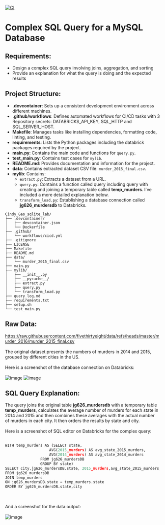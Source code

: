 [![CI](https://github.com/nogibjj/Cindy_Gao_Week6_Mini_Project/actions/workflows/cicd.yml/badge.svg)](https://github.com/nogibjj/Cindy_Gao_Week6_Mini_Project/actions/workflows/cicd.yml)
# Complex SQL Query for a MySQL Database
## Requirements:

* Design a complex SQL query involving joins, aggregation, and sorting
* Provide an explanation for what the query is doing and the expected results

## Project Structure:

- **.devcontainer**: Sets up a consistent development environment across different machines.
- **.github/workflows**: Defines automated workflows for CI/CD tasks with 3 Repository secrets: DATABRICKS_API_KEY, SQL_HTTP and SQL_SERVER_HOST.
- **Makefile**: Manages tasks like installing dependencies, formatting code, linting, and testing.
- **requirements**: Lists the Python packages including the databrick packages required by the project.
- **main.py**: Contains the main code and functions for `query.py`.
- **test_main.py**: Contains test cases for `mylib`.
- **README.md**: Provides documentation and information for the project.
- **data**: Contains extracted dataset CSV file: `murder_2015_final.csv`.
- **mylib**: Contains:
  - `extract.py`: Extracts a dataset from a URL.
  - `query.py`: Contains a function called query including query with creating and joining a temporary table called **temp_murders**. I've included a more detailed explanation below.
  - `transform_load.py`: Establishing a database connection called **jg626_murdersdb** to Databricks.

```plaintext
Cindy_Gao_sqlite_lab/
├── .devcontainer/
│   ├── devcontainer.json
│   └── Dockerfile
├── .github/
│   └── workflows/cicd.yml
├── .gitignore
├── LICENSE
├── Makefile
├── README.md
├── data/
│   └── murder_2015_final.csv
├── main.py
├── mylib/
│   ├── __init__.py
│   ├── __pycache__/
│   ├── extract.py
│   ├── query.py
│   └── transform_load.py
├── query_log.md
├── requirements.txt
├── setup.sh
└── test_main.py
```


## Raw Data:
https://raw.githubusercontent.com/fivethirtyeight/data/refs/heads/master/murder_2016/murder_2015_final.csv <br><br>
The original dataset presents the numbers of murders in 2014 and 2015, grouped by different cities in the US. <br><br>
Here is a screenshot of the database connection on Databricks: <br><br>
![image](https://github.com/user-attachments/assets/dc62ee8b-1a1c-4219-9577-257252ea9ac5)
![image](https://github.com/user-attachments/assets/6948895e-a7bd-4a7c-8558-b473abee94e6)

## SQL Query Explanation:
The query joins the original table **jg626_murdersdb** with a temporary table **temp_murders**, calculates the average number of murders for each state in 2014 and 2015 and then combines these averages with the actual number of murders in each city. It then orders the results by state and city. <br><br>
Here is a screenshot of SQL editor on Databricks for the complex query: <br><br>
```Python
WITH temp_murders AS (SELECT state,
                    AVG(2015_murders) AS avg_state_2015_murders,
                    AVG(2014_murders) AS avg_state_2014_murders
                FROM jg626_murdersDB
                GROUP BY state)
SELECT city,jg626_murdersDB.state, 2015_murders,avg_state_2015_murders,2014_murders,avg_state_2014_murders
FROM jg626_murdersDB
JOIN temp_murders
ON jg626_murdersDB.state = temp_murders.state
ORDER BY jg626_murdersDB.state,city
```
<br><br>
And a screenshot for the data output:<br><br>
![image](https://github.com/user-attachments/assets/ffa241ef-3ac5-450d-850d-71210ecc2411)






